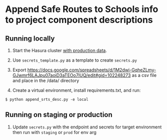# Append Safe Routes to Schools info to project component descriptions

## Running locally

1. Start the Hasura cluster [with production data](https://app.gitbook.com/o/-LzDQOVGhTudbKRDGpUA/s/-MIQvl_rKnZ_-wHRdp4J/dev-guides/how-tos/how-to-load-production-data-into-a-local-instance).

2. Use `secrets_template.py` as a template to create `secrets.py`

3. Export https://docs.google.com/spreadsheets/d/1M2dwi-GqheZLmy-GJwmrf6LAJpu07aoiD3aTEOo7IUQ/edit#gid=102248273
   as a csv file and place in the /data/ directory 

4. Create a virtual environment, install requirements.txt, and run:

```
$ python append_srts_desc.py -e local
```
## Running on staging or production

1. Update `secrets.py` with the endpoint and secrets for target environment then run with `staging` or `prod` for env arg
